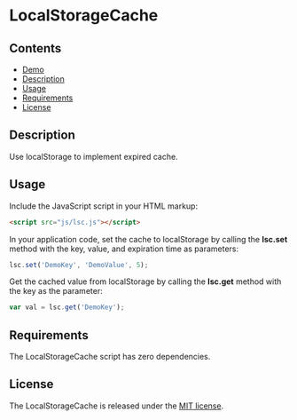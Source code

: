 # LocalStorageCache

## Contents

- [Demo](https://github.com/heihaozi/LocalStorageCache/)
- [Description](#description)
- [Usage](#usage)
- [Requirements](#requirements)
- [License](#license)

## Description

Use localStorage to implement expired cache.

## Usage

Include the JavaScript script in your HTML markup:

```html
<script src="js/lsc.js"></script>
```

In your application code, set the cache to localStorage by calling the **lsc.set** method with the key, value, and expiration time as parameters:

```javascript
lsc.set('DemoKey', 'DemoValue', 5);
```

Get the cached value from localStorage by calling the **lsc.get** method with the key as the parameter:

```javascript
var val = lsc.get('DemoKey');
```

## Requirements

The LocalStorageCache script has zero dependencies.

## License

The LocalStorageCache is released under the
[MIT license](https://opensource.org/licenses/MIT).
